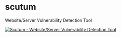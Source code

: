 # scutum
Website/Server Vulnerability Detection Tool

[![Scutum - Website/Server Vulnerability Detection Tool](https://github.com/hexdee606/scutum/actions/workflows/Scutum.yml/badge.svg?branch=develop)](https://github.com/hexdee606/scutum/actions/workflows/Scutum.yml)
